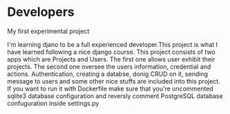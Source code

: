 # Developers
My first experimental project

I'm learning djano to be a full experienced developer.This project is what I have learned following a nice django course.
This project consists of two apps which are Projects and Users. The first one allows user exhibit their projects.
The second one oversee the users information, credential and actions.
Authentication, creating a databse, donig CRUD on it, sending message to users and some other nice stuffs are included into this project.
If you want to run it with Dockerfile make sure that you're uncommented sqlite3 database configuration and reversly comment PostgreSQL database confuguration inside settings.py
